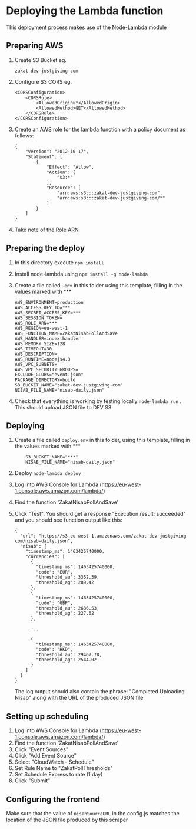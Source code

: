 # Deploying the Lambda function
This deployment process makes use of the [Node-Lambda](https://www.npmjs.com/package/node-lambda) module

## Preparing AWS

1. Create S3 Bucket eg. 

    ``` zakat-dev-justgiving-com ```

2. Configure S3 CORS eg.

    ```
    <CORSConfiguration>
        <CORSRule>
            <AllowedOrigin>*</AllowedOrigin>
            <AllowedMethod>GET</AllowedMethod>
        </CORSRule>
    </CORSConfiguration>
    ```

3. Create an AWS role for the lambda function with a policy document as follows:

    ```
    {
        "Version": "2012-10-17",
        "Statement": [
            {
                "Effect": "Allow",
                "Action": [
                    "s3:*"
                ],
                "Resource": [
                    "arn:aws:s3:::zakat-dev-justgiving-com",
                    "arn:aws:s3:::zakat-dev-justgiving-com/*"
                ]
            }
        ]
    }
    ```

4. Take note of the Role ARN



## Preparing the deploy

1. In this directory execute ```npm install```

2. Install node-lambda using ```npm install -g node-lambda```

3. Create a file called ```.env``` in this folder using this template, filling in the values marked with ***

    ```
    AWS_ENVIRONMENT=production
    AWS_ACCESS_KEY_ID=***
    AWS_SECRET_ACCESS_KEY=***
    AWS_SESSION_TOKEN=
    AWS_ROLE_ARN=***
    AWS_REGION=eu-west-1
    AWS_FUNCTION_NAME=ZakatNisabPollAndSave
    AWS_HANDLER=index.handler
    AWS_MEMORY_SIZE=128
    AWS_TIMEOUT=30
    AWS_DESCRIPTION=
    AWS_RUNTIME=nodejs4.3
    AWS_VPC_SUBNETS=
    AWS_VPC_SECURITY_GROUPS=
    EXCLUDE_GLOBS="event.json"
    PACKAGE_DIRECTORY=build
    S3_BUCKET_NAME="zakat-dev-justgiving-com"
    NISAB_FILE_NAME="nisab-daily.json"
    ```

4. Check that everything is working by testing locally ```node-lambda run``` . This should upload JSON file to DEV S3


## Deploying
1. Create a file called ```deploy.env``` in this folder, using this template, filling in the values marked with ***
    ```
        S3_BUCKET_NAME="***"
        NISAB_FILE_NAME="nisab-daily.json"
    ```

2. Deploy ```node-lambda deploy```
3. Log into AWS Console for Lambda (https://eu-west-1.console.aws.amazon.com/lambda/)
4. Find the function 'ZakatNisabPollAndSave'
5. Click "Test". You should get a response "Execution result: succeeded" and you should see function output like this:

    ```
    {
      "url": "https://s3-eu-west-1.amazonaws.com/zakat-dev-justgiving-com/nisab-daily.json",
      "nisab": {
        "timestamp_ms": 1463425740000,
        "currencies": [
          {
            "timestamp_ms": 1463425740000,
            "code": "EUR",
            "threshold_au": 3352.39,
            "threshold_ag": 289.42
          },
          {
            "timestamp_ms": 1463425740000,
            "code": "GBP",
            "threshold_au": 2636.53,
            "threshold_ag": 227.62
          },

          ...

          {
            "timestamp_ms": 1463425740000,
            "code": "HKD",
            "threshold_au": 29467.78,
            "threshold_ag": 2544.02
          }
        ]
      }
    }
    ```

    The log output should also contain the phrase:
    "Completed Uploading Nisab" along with the URL of the produced JSON file

## Setting up scheduling
1. Log into AWS Console for Lambda (https://eu-west-1.console.aws.amazon.com/lambda/)
2. Find the function 'ZakatNisabPollAndSave'
3. Click "Event Sources"
4. Click "Add Event Source"
5. Select "CloudWatch - Schedule"
6. Set Rule Name to "ZakatPollThresholds"
7. Set Schedule Express to rate (1 day)
8. Click "Submit"

## Configuring the frontend
Make sure that the value of ```nisabSourceURL``` in the config.js matches the location of the JSON file produced by this scraper
